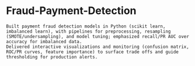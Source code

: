 # Fraud-Payment-Detection
	Built payment fraud detection models in Python (scikit learn, imbalanced learn), with pipelines for preprocessing, resampling (SMOTE/undersampling), and model tuning; emphasized recall/PR AUC over accuracy for imbalanced data. 
	Delivered interactive visualizations and monitoring (confusion matrix, ROC/PR curves, feature importance) to surface trade offs and guide thresholding for production alerts.
